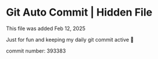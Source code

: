 # Git Auto Commit | Hidden File

This file was added Feb 12, 2025

Just for fun and keeping my daily git commit active 🤪

commit number: 393383
